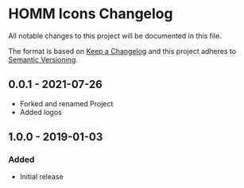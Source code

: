 # HOMM Icons Changelog

All notable changes to this project will be documented in this file.

The format is based on [Keep a Changelog](http://keepachangelog.com/) and this project adheres
to [Semantic Versioning](http://semver.org/).

## 0.0.1 - 2021-07-26

- Forked and renamed Project
- Added logos

## 1.0.0 - 2019-01-03

### Added

- Initial release
